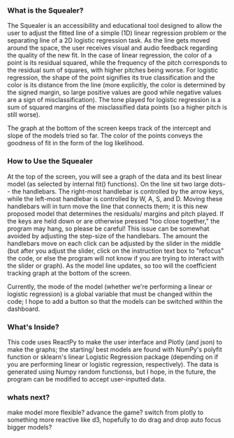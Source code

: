 ### What is the Squealer?
The Squealer is an accessibility and educational tool designed to allow the user to adjust the fitted line of a simple 
(1D) linear regression problem or the separating line of a 2D logistic regression task. As the line gets moved around the space, the user 
receives visual and audio feedback regarding the quality of the new fit. In the case of linear regression,
the color of a point is its residual squared, while the frequency of the pitch corresponds to the residual sum of squares, 
with higher pitches being worse. For logistic regression, the shape of the point signifies its true classification and the color
is its distance from the line (more explicitly, the color is determined by the signed margin, so large positive values 
are good while negative values are a sign of misclassification). The tone played for logistic regression is a sum of 
squared margins of the misclassified data points (so a higher pitch is still worse). 

The graph at the bottom of the screen keeps track of the intercept and slope of the models tried so far. The color of the
points conveys the goodness of fit in the form of the log likelihood.

### How to Use the Squealer
At the top of the screen, you will see a graph of the data and its best linear model (as selected by internal fit() functions). 
On the line sit two large dots-- the handlebars. The right-most handlebar is controlled by the arrow keys,
while the left-most handlebar is controlled by W, A, S, and D. Moving these handlebars will in turn move the line that
connects them; it is this new proposed model that determines the residuals/ margins and pitch played. If the keys are
held down or are otherwise pressed "too close together," the program may hang, so please be careful! This issue can be
somewhat avoided by adjusting the step-size of the handlebars. The amount the
handlebars move on each click can be adjusted by the slider in the middle (but after you adjust the slider, click on the
instruction text box to "refocus" the code, or else the program will not know if you are trying to interact with the 
slider or graph). As the model line updates, so too will the coefficient tracking graph at the bottom of the screen. 

Currently, the mode of the model (whether we're performing a linear or logistic regression) is a global variable that
must be changed within the code; I hope to add a button so that the models can be switched within the dashboard.

### What's Inside?
This code uses ReactPy to make the user interface and Plotly (and json) to make the graphs; the starting/ best models 
are found with NumPy's polyfit function or sklearn's linear Logistic Regression package (depending on if you are 
performing linear or logistic regression, respectively). The data is generated using Numpy random functionss, but I hope,
in the future, the program can be modified to accept user-inputted data.

### whats next?
make model more flexible?
advance the game?
switch from plotly to something more reactive like d3, hopefully to do drag and drop
auto focus
bigger models?



